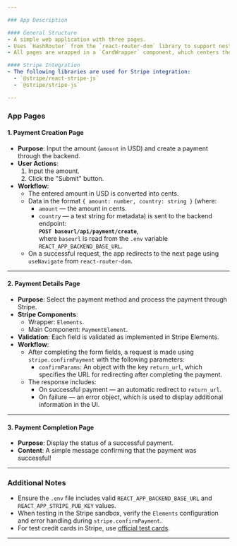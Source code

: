 ```yaml
---

### App Description

#### General Structure
- A simple web application with three pages.
- Uses `HashRouter` from the `react-router-dom` library to support nested routes and work on GitHub Pages.
- All pages are wrapped in a `CardWrapper` component, which centers the content in a card layout.

#### Stripe Integration
- The following libraries are used for Stripe integration:
  - `@stripe/react-stripe-js`
  - `@stripe/stripe-js`

---
```


### App Pages

#### **1. Payment Creation Page**

- **Purpose**: Input the amount (`amount` in USD) and create a payment through the backend.
- **User Actions**:
  1. Input the amount.
  2. Click the "Submit" button.
- **Workflow**:
  - The entered amount in USD is converted into cents.
  - Data in the format `{ amount: number, country: string }` (where:
    - `amount` — the amount in cents.
    - `country` — a test string for metadata)
      is sent to the backend endpoint:  
      **`POST baseurl/api/payment/create`**,  
      where `baseurl` is read from the `.env` variable `REACT_APP_BACKEND_BASE_URL`.
  - On a successful request, the app redirects to the next page using `useNavigate` from `react-router-dom`.

---

#### **2. Payment Details Page**

- **Purpose**: Select the payment method and process the payment through Stripe.
- **Stripe Components**:
  - Wrapper: `Elements`.
  - Main Component: `PaymentElement`.
- **Validation**: Each field is validated as implemented in Stripe Elements.
- **Workflow**:
  - After completing the form fields, a request is made using `stripe.confirmPayment` with the following parameters:
    - `confirmParams`: An object with the key `return_url`, which specifies the URL for redirecting after completing the payment.
  - The response includes:
    - On successful payment — an automatic redirect to `return_url`.
    - On failure — an error object, which is used to display additional information in the UI.

---

#### **3. Payment Completion Page**

- **Purpose**: Display the status of a successful payment.
- **Content**: A simple message confirming that the payment was successful!

---

### Additional Notes

- Ensure the `.env` file includes valid `REACT_APP_BACKEND_BASE_URL` and `REACT_APP_STRIPE_PUB_KEY` values.
- When testing in the Stripe sandbox, verify the `Elements` configuration and error handling during `stripe.confirmPayment`.
- For test credit cards in Stripe, use [official test cards](https://stripe.com/docs/testing).

---

```

```
